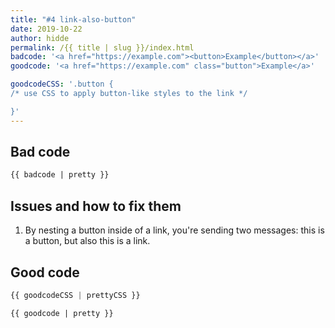 ```yaml
---
title: "#4 link-also-button"
date: 2019-10-22
author: hidde
permalink: /{{ title | slug }}/index.html
badcode: '<a href="https://example.com"><button>Example</button></a>'
goodcode: '<a href="https://example.com" class="button">Example</a>'

goodcodeCSS: '.button {
/* use CSS to apply button-like styles to the link */

}'
---
```


<div class="section">

## Bad code

```html
{{ badcode | pretty }}
```
</div>

<div class="section">

## Issues and how to fix them

1. By nesting a button inside of a link, you're sending two messages: this is a button, but also this is a link.
</div>

<div class="section">

## Good code

```css
{{ goodcodeCSS | prettyCSS }}
```

```html
{{ goodcode | pretty }}
```
</div>


